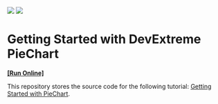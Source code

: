<!-- default badges list -->
![](https://img.shields.io/endpoint?url=https://codecentral.devexpress.com/api/v1/VersionRange/499035382/21.1.3%2B)
[![](https://img.shields.io/badge/📖_How_to_use_DevExpress_Examples-e9f6fc?style=flat-square)](https://docs.devexpress.com/GeneralInformation/403183)
<!-- default badges end -->
# Getting Started with DevExtreme PieChart
<!-- run online -->
**[[Run Online]](https://codecentral.devexpress.com/499035382/)**
<!-- run online end -->

This repository stores the source code for the following tutorial: [Getting Started with PieChart](https://js.devexpress.com/Documentation/Guide/UI_Components/PieChart/Getting_Started_with_PieChart/).
